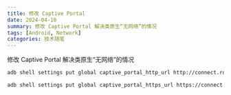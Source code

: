 ```yaml
---
title: 修改 Captive Portal
date: 2024-04-10
summary: 修改 Captive Portal 解决类原生“无网络”的情况
tags: [Android, Network]
categories: 技术随笔
---
```


修改 Captive Portal 解决类原生“无网络”的情况

```bash
adb shell settings put global captive_portal_http_url http://connect.rom.miui.com/generate_204

adb shell settings put global captive_portal_https_url https://connect.rom.miui.com/generate_204
```
